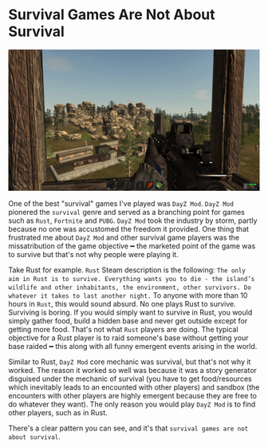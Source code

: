# Survival Games Are Not About Survival

![Rust Legacy](https://github.com/dclipca/dclipca.github.io/raw/master/images/rust-legacy.jpg)

One of the best "survival" games I've played was `DayZ Mod`. `DayZ Mod` pionered the `survival` genre and served as a branching point for games such as `Rust`, `Fortnite` and `PUBG`. `DayZ Mod` took the industry by storm, partly because no one was accustomed the freedom it provided. One thing that frustrated me about `DayZ Mod` and other survival game players was the missatribution of the game objective ━ the marketed point of the game was to survive but that's not why people were playing it.

Take Rust for example. `Rust` Steam description is the following: `The only aim in Rust is to survive. Everything wants you to die - the island’s wildlife and other inhabitants, the environment, other survivors. Do whatever it takes to last another night.` To anyone with more than 10 hours in `Rust`, this would sound absurd. No one plays Rust to survive. Surviving is boring. If you would simply want to survive in Rust, you would simply gather food, build a hidden base and never get outside except for getting more food. That's not what `Rust` players are doing. The typical objective for a Rust player is to raid someone's base without getting your base raided ━ this along with all funny emergent events arising in the world.

Similar to Rust, `DayZ Mod` core mechanic was survival, but that's not why it worked. The reason it worked so well was because it was a story generator disguised under the mechanic of survival (you have to get food/resources which inevitably leads to an encounted with other players) and sandbox (the encounters with other players are highly emergent because they are free to do whatever they want). The only reason you would play `DayZ Mod` is to find other players, such as in Rust.

There's a clear pattern you can see, and it's that `survival games are not about survival`.
